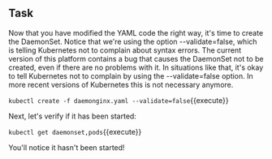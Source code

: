 ## Task
Now that you have modified the YAML code the right way, it's time to create the DaemonSet. Notice that we're using the option --validate=false, which is telling Kubernetes not to complain about syntax errors. The current version of this platform contains a bug that causes the DaemonSet not to be created, even if there are  no problems with it. In situations like that, it's okay to tell Kubernetes not to complain by using the --validate=false option. In more recent versions of Kubernetes this is not necessary anymore. 

`kubectl create -f daemonginx.yaml --validate=false`{{execute}}

Next, let's verify if it has been started:

`kubectl get daemonset,pods`{{execute}}

You'll notice it hasn't been started!
